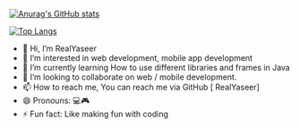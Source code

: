 [![Anurag's GitHub stats](https://github-readme-stats.vercel.app/api?username=RealYaseer)](https://github.com/RealYaseer/github-readme-stats)

[![Top Langs](https://github-readme-stats.vercel.app/api/top-langs/?username=RealYaseer)](https://github.com/RealYaseer/github-readme-stats)

- 👋 Hi, I’m RealYaseer
- 👀 I’m interested in web development, mobile app development 
- 🌱 I’m currently learning How to use different libraries and frames in Java
- 💞️ I’m looking to collaborate on web / mobile development.
- 📫 How to reach me, You can reach me via GitHub [ RealYaseer]
- 😄 Pronouns: 💻🎮
- ⚡ Fun fact: Like making fun with coding 

<!---
RealYaseer/RealYaseer is a ✨ special ✨ repository because its `README.md` (this file) appears on your GitHub profile.
You can click the Preview link to take a look at your changes.
--->
